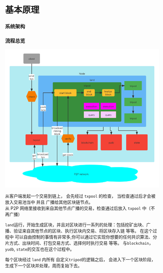 # 基本原理

### 系统架构



### 流程总览
![image](yu_flow_chart.png)  

从客户端发起一个交易到链上， 会先经过 `txpool` 的检查， 当检查通过后才会被放入交易池当中 并且 广播给其他区块链节点。  
从 P2P 网络里接收到来自其他节点广播的交易，检查通过后放入 `txpool` 中（不再广播） 

`land`运行，开始生成区块，并且对区块进行一系列的处理：包括挖矿出块、广播、验证来自其他节点的区块、执行区块内交易、将区块存入链 等等。 在这个过程中
可以自由控制的事情有非常多,你可以通过它实现你想要的任何共识算法、分片方式、出块时间、打包交易方式、选择何时执行交易 等等。 与`blockchain`， 
`yudb`, `state`的交互也在这个过程中。

每个区块经过 `land` 内所有 自定义`tripod`的逻辑之后， 会进入下一个区块阶段，生成下一个区块并处理，周而复始下去。


